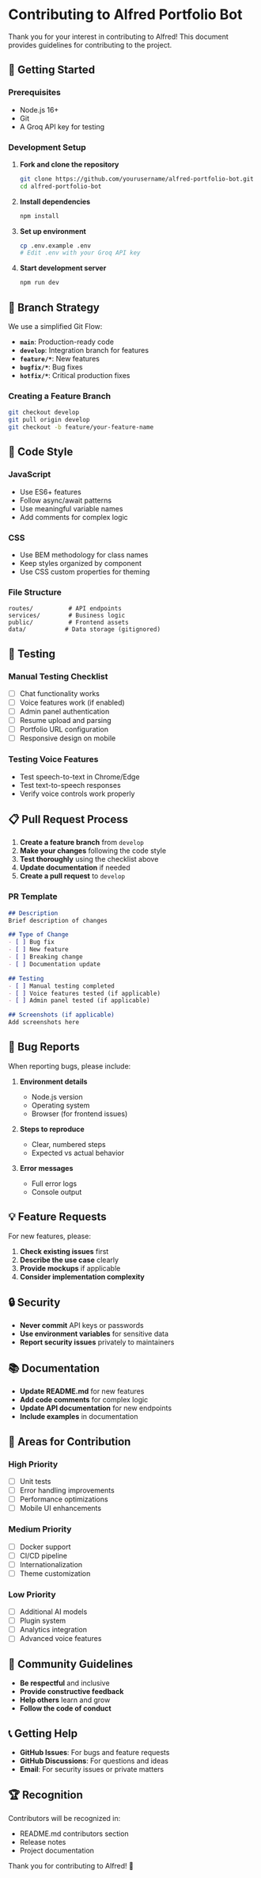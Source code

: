 # Contributing to Alfred Portfolio Bot

Thank you for your interest in contributing to Alfred! This document provides guidelines for contributing to the project.

## 🚀 Getting Started

### Prerequisites
- Node.js 16+
- Git
- A Groq API key for testing

### Development Setup

1. **Fork and clone the repository**
   ```bash
   git clone https://github.com/yourusername/alfred-portfolio-bot.git
   cd alfred-portfolio-bot
   ```

2. **Install dependencies**
   ```bash
   npm install
   ```

3. **Set up environment**
   ```bash
   cp .env.example .env
   # Edit .env with your Groq API key
   ```

4. **Start development server**
   ```bash
   npm run dev
   ```

## 🌟 Branch Strategy

We use a simplified Git Flow:

- **`main`**: Production-ready code
- **`develop`**: Integration branch for features
- **`feature/*`**: New features
- **`bugfix/*`**: Bug fixes
- **`hotfix/*`**: Critical production fixes

### Creating a Feature Branch

```bash
git checkout develop
git pull origin develop
git checkout -b feature/your-feature-name
```

## 📝 Code Style

### JavaScript
- Use ES6+ features
- Follow async/await patterns
- Use meaningful variable names
- Add comments for complex logic

### CSS
- Use BEM methodology for class names
- Keep styles organized by component
- Use CSS custom properties for theming

### File Structure
```
routes/          # API endpoints
services/        # Business logic
public/          # Frontend assets
data/           # Data storage (gitignored)
```

## 🧪 Testing

### Manual Testing Checklist
- [ ] Chat functionality works
- [ ] Voice features work (if enabled)
- [ ] Admin panel authentication
- [ ] Resume upload and parsing
- [ ] Portfolio URL configuration
- [ ] Responsive design on mobile

### Testing Voice Features
- Test speech-to-text in Chrome/Edge
- Test text-to-speech responses
- Verify voice controls work properly

## 📋 Pull Request Process

1. **Create a feature branch** from `develop`
2. **Make your changes** following the code style
3. **Test thoroughly** using the checklist above
4. **Update documentation** if needed
5. **Create a pull request** to `develop`

### PR Template
```markdown
## Description
Brief description of changes

## Type of Change
- [ ] Bug fix
- [ ] New feature
- [ ] Breaking change
- [ ] Documentation update

## Testing
- [ ] Manual testing completed
- [ ] Voice features tested (if applicable)
- [ ] Admin panel tested (if applicable)

## Screenshots (if applicable)
Add screenshots here
```

## 🐛 Bug Reports

When reporting bugs, please include:

1. **Environment details**
   - Node.js version
   - Operating system
   - Browser (for frontend issues)

2. **Steps to reproduce**
   - Clear, numbered steps
   - Expected vs actual behavior

3. **Error messages**
   - Full error logs
   - Console output

## 💡 Feature Requests

For new features, please:

1. **Check existing issues** first
2. **Describe the use case** clearly
3. **Provide mockups** if applicable
4. **Consider implementation complexity**

## 🔒 Security

- **Never commit** API keys or passwords
- **Use environment variables** for sensitive data
- **Report security issues** privately to maintainers

## 📚 Documentation

- **Update README.md** for new features
- **Add code comments** for complex logic
- **Update API documentation** for new endpoints
- **Include examples** in documentation

## 🎯 Areas for Contribution

### High Priority
- [ ] Unit tests
- [ ] Error handling improvements
- [ ] Performance optimizations
- [ ] Mobile UI enhancements

### Medium Priority
- [ ] Docker support
- [ ] CI/CD pipeline
- [ ] Internationalization
- [ ] Theme customization

### Low Priority
- [ ] Additional AI models
- [ ] Plugin system
- [ ] Analytics integration
- [ ] Advanced voice features

## 🤝 Community Guidelines

- **Be respectful** and inclusive
- **Provide constructive feedback**
- **Help others** learn and grow
- **Follow the code of conduct**

## 📞 Getting Help

- **GitHub Issues**: For bugs and feature requests
- **GitHub Discussions**: For questions and ideas
- **Email**: For security issues or private matters

## 🏆 Recognition

Contributors will be recognized in:
- README.md contributors section
- Release notes
- Project documentation

Thank you for contributing to Alfred! 🎩

